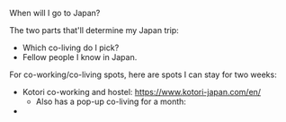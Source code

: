 When will I go to Japan?

The two parts that'll determine my Japan trip:
- Which co-living do I pick?
- Fellow people I know in Japan.


For co-working/co-living spots, here are spots I can stay for two weeks:
- Kotori co-working and hostel: https://www.kotori-japan.com/en/
    - Also has a pop-up co-living for a month:
- 